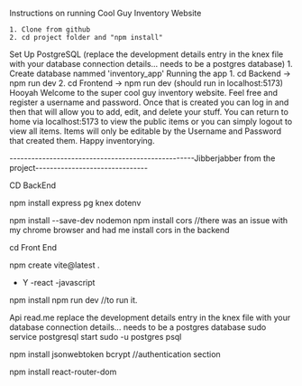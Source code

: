 Instructions on running Cool Guy Inventory Website

    1. Clone from github
    2. cd project folder and "npm install"
Set Up PostgreSQL (replace the development details entry in the knex file with your database connection details... needs to be a postgres database)
    1. Create database nammed 'inventory_app'
Running the app
    1. cd Backend -> npm run dev
    2. cd Frontend -> npm run dev (should run in localhost:5173)
Hooyah
    Welcome to the super cool guy inventory website. Feel free and register a username and password. Once that is created you can log in and then that will allow you to add, edit, and delete your stuff. You can return to home via localhost:5173 to view the public items or you can simply logout to view all items. Items will only be editable by the Username and Password that created them. Happy inventorying. 


---------------------------------------------------Jibberjabber from the project-------------------------------


CD BackEnd

npm install express pg knex dotenv

npm install --save-dev nodemon
npm install cors //there was an issue with my chrome browser and had me install cors in the backend

cd Front End 

npm create vite@latest . 
 - Y 
 -react
 -javascript

npm install
npm run dev //to run it. 

Api read.me replace the development details entry in the knex file with your database connection details... needs to be a postgres database
sudo service postgresql start
sudo -u postgres psql

npm install jsonwebtoken bcrypt //authentication section

npm install react-router-dom

